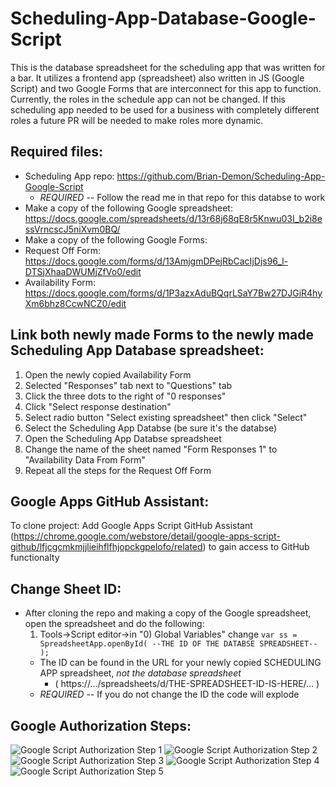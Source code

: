 # Scheduling-App-Database-Google-Script

This is the database spreadsheet for the scheduling app that was written for a bar.  It utilizes a frontend app (spreadsheet) also written in JS (Google Script) and two Google Forms that are interconnect for this app to function.  Currently, the roles in the schedule app can not be changed. If this scheduling app needed to be used for a business with completely different roles a future PR will be needed to make roles more dynamic.

## Required files:
  - Scheduling App repo: https://github.com/Brian-Demon/Scheduling-App-Google-Script
       - *REQUIRED* -- Follow the read me in that repo for this databse to work
  - Make a copy of the following Google spreadsheet: https://docs.google.com/spreadsheets/d/13r68j68qE8r5Knwu03I_b2i8essVrncscJ5niXvm0BQ/
  - Make a copy of the following Google Forms:
  - Request Off Form: https://docs.google.com/forms/d/13AmjgmDPejRbCacIjDjs96_l-DTSjXhaaDWUMjZfVo0/edit
  - Availability Form: https://docs.google.com/forms/d/1P3azxAduBQqrLSaY7Bw27DJGiR4hyXm6bhz8CcwNCZ0/edit

## Link both newly made Forms to the newly made Scheduling App Database spreadsheet:
1) Open the newly copied Availability Form
2) Selected "Responses" tab next to "Questions" tab
3) Click the three dots to the right of "0 responses"
4) Click "Select response destination"
5) Select radio button "Select existing spreadsheet" then click "Select"
6) Select the Scheduling App Databse (be sure it's the databse)
7) Open the Scheduling App Databse spreadsheet
8) Change the name of the sheet named "Form Responses 1" to "Availability Data From Form"
9) Repeat all the steps for the Request Off Form

## Google Apps GitHub Assistant:
To clone project:
Add Google Apps Script GitHub Assistant (https://chrome.google.com/webstore/detail/google-apps-script-github/lfjcgcmkmjjlieihflfhjopckgpelofo/related) to gain access to GitHub functionalty

## Change Sheet ID:
  - After cloning the repo and making a copy of the Google spreadsheet, open the spreadsheet and do the following:
    1) Tools->Script editor->in "0) Global Variables" change `var ss = SpreadsheetApp.openById( --THE ID OF THE DATABSE SPREADSHEET-- );`
      - The ID can be found in the URL for your newly copied SCHEDULING APP spreadsheet, *not the database spreadsheet*
         - ( https://.../spreadsheets/d/THE-SPREADSHEET-ID-IS-HERE/... )
      - *REQUIRED* -- If you do not change the ID the code will explode

## Google Authorization Steps:
![Google Script Authorization Step 1](https://user-images.githubusercontent.com/74803363/115067475-9b335080-9eb6-11eb-89c7-6f7d055f6c65.PNG)
![Google Script Authorization Step 2](https://user-images.githubusercontent.com/74803363/115067480-9cfd1400-9eb6-11eb-8848-edc1edff84f7.PNG)
![Google Script Authorization Step 3](https://user-images.githubusercontent.com/74803363/115067484-9e2e4100-9eb6-11eb-8a62-6b15acdf0989.PNG)
![Google Script Authorization Step 4](https://user-images.githubusercontent.com/74803363/115067490-9f5f6e00-9eb6-11eb-8cb3-01b2c24e411d.PNG)
![Google Script Authorization Step 5](https://user-images.githubusercontent.com/74803363/115067494-a0909b00-9eb6-11eb-837a-bd78f5641112.PNG)
